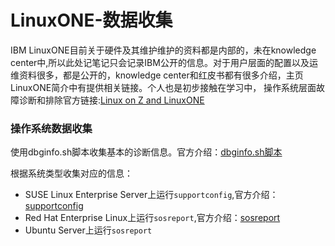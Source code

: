 # LinuxONE-数据收集
IBM LinuxONE目前关于硬件及其维护维护的资料都是内部的，未在knowledge center中,所以此处记笔记只会记录IBM公开的信息。对于用户层面的配置以及运维资料很多，都是公开的，knowledge center和红皮书都有很多介绍，主页LinuxONE简介中有提供相关链接。个人也是初步接触在学习中，
操作系统层面故障诊断和排除官方链接:[Linux on Z and LinuxONE](https://www.ibm.com/support/knowledgecenter/linuxonibm/liaaf/lnz_r_main.html)

### 操作系统数据收集
使用dbginfo.sh脚本收集基本的诊断信息。官方介绍：[dbginfo.sh脚本](https://www.ibm.com/support/knowledgecenter/linuxonibm/com.ibm.linux.z.lxsv/lxsv_ts_tool_dbginfo.html)

根据系统类型收集对应的信息：
- SUSE Linux Enterprise Server上运行`supportconfig`,官方介绍：[supportconfig](https://www.ibm.com/support/knowledgecenter/linuxonibm/com.ibm.linux.z.lxsv/lxsv_ts_tool_supportconfig.html)
- Red Hat Enterprise Linux上运行`sosreport`,官方介绍：[sosreport](https://www.ibm.com/support/knowledgecenter/linuxonibm/com.ibm.linux.z.lxsv/lxsv_ts_tool_sosreport.html)
- Ubuntu Server上运行`sosreport`
